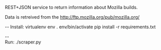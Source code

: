 REST+JSON service to return information about Mozilla builds.

Data is retreived from the http://ftp.mozilla.org/pub/mozilla.org/

--
Install:
  virtualenv env
  . env/bin/activate
  pip install -r requirements.txt

--  
Run:
  ./scraper.py
